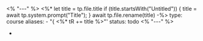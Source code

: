 <% "---" %>
<%*
let title = tp.file.title
if (title.startsWith("Untitled"))
{
title = await tp.system.prompt("Title");
}
await tp.file.rename(title)
-%>
type: course
aliases: - "{ <%* tR += title %>"'
status: todo
<% "---" %>

-